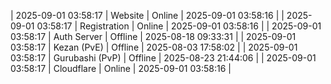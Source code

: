 | 2025-09-01 03:58:17 | Website | Online | 2025-09-01 03:58:16 |
| 2025-09-01 03:58:17 | Registration | Online | 2025-09-01 03:58:16 |
| 2025-09-01 03:58:17 | Auth Server | Offline | 2025-08-18 09:33:31 |
| 2025-09-01 03:58:17 | Kezan (PvE) | Offline | 2025-08-03 17:58:02 |
| 2025-09-01 03:58:17 | Gurubashi (PvP) | Offline | 2025-08-23 21:44:06 |
| 2025-09-01 03:58:17 | Cloudflare | Online | 2025-09-01 03:58:16 |
